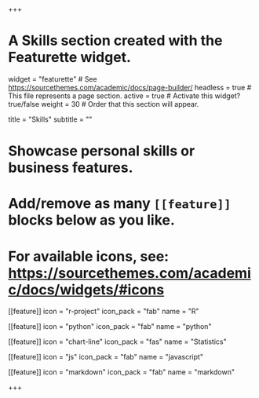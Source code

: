 +++
# A Skills section created with the Featurette widget.
widget = "featurette"  # See https://sourcethemes.com/academic/docs/page-builder/
headless = true  # This file represents a page section.
active = true  # Activate this widget? true/false
weight = 30  # Order that this section will appear.

title = "Skills"
subtitle = ""

# Showcase personal skills or business features.
# 
# Add/remove as many `[[feature]]` blocks below as you like.
# 
# For available icons, see: https://sourcethemes.com/academic/docs/widgets/#icons

[[feature]]
  icon = "r-project"
  icon_pack = "fab"
  name = "R"
  

[[feature]]
  icon = "python"
  icon_pack = "fab"
  name = "python"

[[feature]]
  icon = "chart-line"
  icon_pack = "fas"
  name = "Statistics"

[[feature]]
  icon = "js"
  icon_pack = "fab"
  name = "javascript"

[[feature]]
  icon = "markdown"
  icon_pack = "fab"
  name = "markdown"

+++
